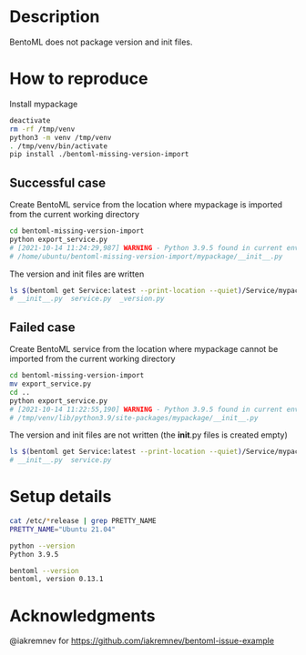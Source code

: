 # Description

BentoML does not package version and init files.

# How to reproduce

Install mypackage

```sh
deactivate
rm -rf /tmp/venv
python3 -m venv /tmp/venv
. /tmp/venv/bin/activate
pip install ./bentoml-missing-version-import
```

## Successful case

Create BentoML service from the location where mypackage is imported from the current working directory

```sh
cd bentoml-missing-version-import
python export_service.py
# [2021-10-14 11:24:29,987] WARNING - Python 3.9.5 found in current environment is not officially supported by BentoML. The docker base image used is'bentoml/model-server:0.13.1' which will use conda to install Python 3.9.5 in the build process. Supported Python versions are: f3.6, 3.7, 3.8
# /home/ubuntu/bentoml-missing-version-import/mypackage/__init__.py
```

The version and init files are written
```sh
ls $(bentoml get Service:latest --print-location --quiet)/Service/mypackage
# __init__.py  service.py  _version.py
```

## Failed case

Create BentoML service from the location where mypackage cannot be imported from the current working directory

```sh
cd bentoml-missing-version-import
mv export_service.py
cd ..
python export_service.py
# [2021-10-14 11:22:55,190] WARNING - Python 3.9.5 found in current environment is not officially supported by BentoML. The docker base image used is'bentoml/model-server:0.13.1' which will use conda to install Python 3.9.5 in the build process. Supported Python versions are: f3.6, 3.7, 3.8
# /tmp/venv/lib/python3.9/site-packages/mypackage/__init__.py
```

The version and init files are not written (the __init__.py files is created empty)
```sh
ls $(bentoml get Service:latest --print-location --quiet)/Service/mypackage
# __init__.py  service.py
```

# Setup details

```sh
cat /etc/*release | grep PRETTY_NAME
PRETTY_NAME="Ubuntu 21.04"
```

```sh
python --version
Python 3.9.5
```

```sh
bentoml --version
bentoml, version 0.13.1
```

# Acknowledgments

@iakremnev for https://github.com/iakremnev/bentoml-issue-example

